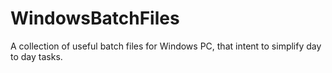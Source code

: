 # WindowsBatchFiles
A collection of useful batch files for Windows PC, that intent to simplify day to day tasks.
